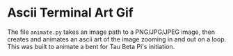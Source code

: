 # Ascii Terminal Art Gif

The file `animate.py` takes an image path to a PNG/JPG/JPEG image, then creates and animates an ascii art of the image zooming in and out on a loop. This was built to animate a bent for Tau Beta Pi's initiation.

